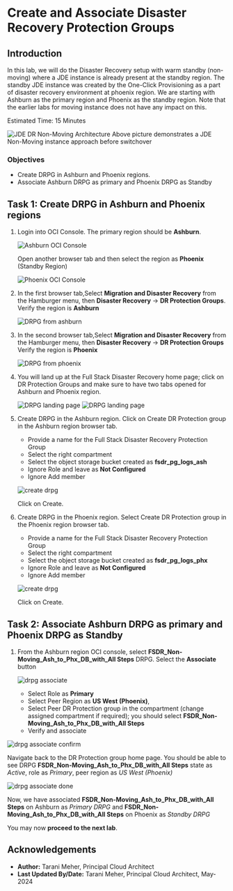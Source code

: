 # Create and Associate Disaster Recovery Protection Groups

## Introduction

In this lab, we will do the Disaster Recovery setup with warm standby (non-moving) where a JDE instance is already present at the standby region. The standby JDE instance was created by the One-Click Provisioning as a part of disaster recovery environment at phoenix region. We are starting with Ashburn as the primary region and Phoenix as the standby region. Note that the earlier labs for moving instance does not have any impact on this.

Estimated Time: 15 Minutes

![JDE DR Non-Moving Architecture](./images/Non-Movable.png) Above picture demonstrates a JDE Non-Moving instance approach before switchover

### Objectives

- Create DRPG in Ashburn and Phoenix regions.
- Associate Ashburn DRPG as primary and Phoenix DRPG as Standby

## Task 1: Create DRPG in Ashburn and Phoenix regions

1. Login into OCI Console. The primary region should be **Ashburn**.

    ![Ashburn OCI Console](./images/ashburn-region.png)

   Open another browser tab and then select the region as **Phoenix** (Standby Region)

    ![Phoenix OCI Console](./images/phoenix-region.png)

2. In the first browser tab,Select **Migration and Disaster Recovery** from the Hamburger menu, then **Disaster Recovery** -> **DR Protection Groups**. Verify the region is **Ashburn**

    ![DRPG from ashburn](./images/ashburn-drpgpage.png)

3. In the second browser tab,Select **Migration and Disaster Recovery** from the Hamburger menu, then **Disaster Recovery** -> **DR Protection Groups** Verify the region is **Phoenix**

    ![DRPG from phoenix](./images/phoenix-drpgpage.png)

4. You will land up at the Full Stack Disaster Recovery home page; click on DR Protection Groups and make sure to have two tabs opened for Ashburn and Phoenix region.

    ![DRPG landing page](./images/ashburn-drpg.png)
    ![DRPG landing page](./images/phoenix-drpg.png)

5. Create DRPG in the Ashburn region. Click on Create DR Protection group in the Ashburn region browser tab.

    - Provide a name for the Full Stack Disaster Recovery Protection Group
    - Select the right compartment
    - Select the object storage bucket created as **fsdr\_pg\_logs\_ash**
    - Ignore Role and leave as **Not Configured**
    - Ignore Add member 

    ![create drpg](./images/nm-ashburn-create-drpg.png)

    Click on Create.

6. Create DRPG in the Phoenix region. Select Create DR Protection group in the Phoenix region browser tab.

    - Provide a name for the Full Stack Disaster Recovery Protection Group
    - Select the right compartment
    - Select the object storage bucket created as **fsdr\_pg\_logs\_phx**
    - Ignore Role and leave as **Not Configured**
    - Ignore Add member

    ![create drpg](./images/nm-phoenix-create-drpg.png)

    Click on Create.

## Task 2: Associate Ashburn DRPG as primary and Phoenix DRPG as Standby

1. From the Ashburn region OCI console, select **FSDR\_Non-Moving\_Ash\_to\_Phx\_DB\_with\_All Steps** DRPG. Select the **Associate** button

   ![drpg associate](./images/nm-drpg-associate.png)

   - Select Role as **Primary**
   - Select Peer Region as **US West (Phoenix)**,
   - Select Peer DR Protection group in the compartment (change assigned compartment if required); you should select **FSDR\_Non-Moving\_Ash\_to\_Phx\_DB\_with\_All Steps**
   - Verify and associate

  ![drpg associate confirm](./images/nm-drpg-associate-1.png)

  Navigate back to the DR Protection group home page. You should be able to see DRPG **FSDR\_Non-Moving\_Ash\_to\_Phx\_DB\_with\_All Steps** state as *Active*, role as *Primary*, peer region as *US West (Phoenix)*

  ![drpg associate done](./images/nm-drpg-status-ashburn.png)

   Now, we have associated **FSDR\_Non-Moving\_Ash\_to\_Phx\_DB\_with\_All Steps** on Ashburn as *Primary DRPG* and **FSDR\_Non-Moving\_Ash\_to\_Phx\_DB\_with\_All Steps** on Phoenix as *Standby DRPG*

   You may now **proceed to the next lab**.

## Acknowledgements

* **Author:** Tarani Meher, Principal Cloud Architect
* **Last Updated By/Date:** Tarani Meher, Principal Cloud Architect, May-2024
